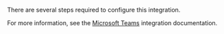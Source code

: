 There are several steps required to configure this integration. 

For more information, see the [Microsoft Teams](https://support.demisto.com/hc/en-us/articles/360034095994-Microsoft-Teams) integration documentation.